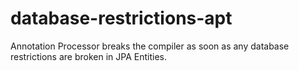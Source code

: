 # database-restrictions-apt
Annotation Processor breaks the compiler as soon as any database restrictions are broken in JPA Entities.
